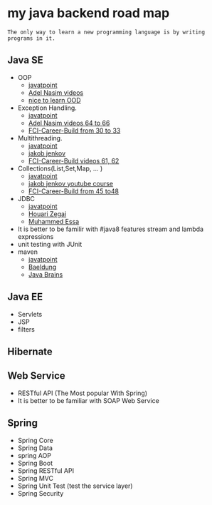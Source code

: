 # my java backend road map
```
The only way to learn a new programming language is by writing programs in it.
```
## Java SE

- OOP
  - [javatpoint](https://www.javatpoint.com/java-oops-concepts)
  - [Adel Nasim videos](https://www.youtube.com/playlist?list=PLCInYL3l2AagY7fFlhCrjpLiIFybW3yQv)
  - [nice to learn OOD](https://youtu.be/xlYMFRQEHYA?list=PLVfulEzLnv-PDQ9zTWDhOVsaU7gLRgCQy)
- Exception Handling.
  - [javatpoint](https://www.javatpoint.com/exception-handling-in-java)
  - [Adel Nasim videos 64 to 66](https://www.youtube.com/playlist?list=PLCInYL3l2AajYlZGzU_LVrHdoouf8W6ZN)
  - [FCI-Career-Build from 30 to 33](https://www.youtube.com/playlist?list=PLEBRPBUkZ4mZ-5ziYzaoK1leOLYHpqPXJ)
- Multithreading.
  - [javatpoint](https://www.javatpoint.com/multithreading-in-java)
  - [jakob jenkov](https://www.youtube.com/playlist?list=PLL8woMHwr36EDxjUoCzboZjedsnhLP1j4)
  - [FCI-Career-Build videos 61, 62](https://www.youtube.com/playlist?list=PLEBRPBUkZ4mZ-5ziYzaoK1leOLYHpqPXJ)
- Collections(List,Set,Map, ... )
  - [javatpoint](https://www.javatpoint.com/collections-in-java)
  - [jakob jenkov youtube course](https://www.youtube.com/playlist?list=PLL8woMHwr36HmQfxqqqxns5GexTNmxFqK)
  - [FCI-Career-Build from 45 to48](https://www.youtube.com/playlist?list=PLEBRPBUkZ4mZ-5ziYzaoK1leOLYHpqPXJ)
- JDBC 
  - [javatpoint](https://www.javatpoint.com/java-jdbc)
  - [Houari Zegai](https://www.youtube.com/playlist?list=PLd5-bvEurdb9qAeYdqCfmhXojCA4XVF5t)
  - [Muhammed Essa](https://www.youtube.com/playlist?list=PLMYF6NkLrdN_7IJL546hMEatfQLCPKp_T)
- It is better to be familir with #java8 features stream and lambda expressions
- unit testing with JUnit
- maven
  - [javatpoint](https://www.javatpoint.com/maven-tutorial)
  - [Baeldung](https://www.baeldung.com/maven)
  - [Java Brains](https://www.youtube.com/playlist?list=PL92E89440B7BFD0F6)

## Java EE

- Servlets
- JSP
- filters

## Hibernate

## Web Service

- RESTful API (The Most popular With Spring)
- It is better to be familiar with SOAP Web Service

## Spring

- Spring Core
- Spring Data
- spring AOP
- Spring Boot
- Spring RESTful API
- Spring MVC
- Spring Unit Test (test the service layer)
- Spring Security

